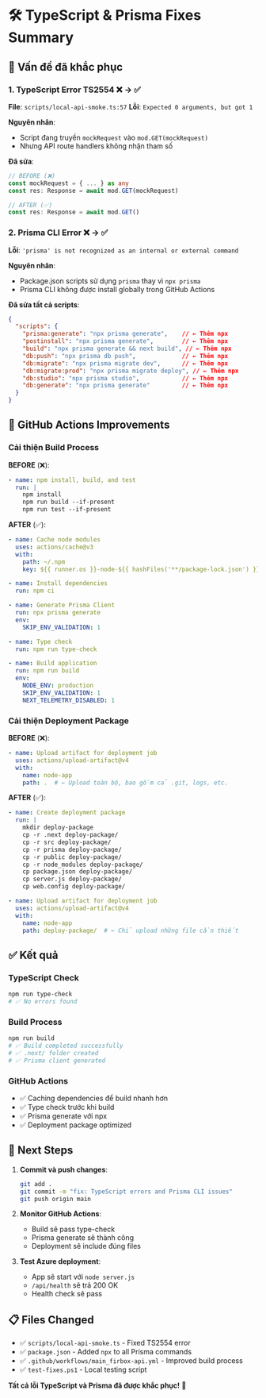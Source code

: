 # 🛠️ TypeScript & Prisma Fixes Summary

## 🚨 Vấn đề đã khắc phục

### 1. **TypeScript Error TS2554** ❌ → ✅
**File**: `scripts/local-api-smoke.ts:57`
**Lỗi**: `Expected 0 arguments, but got 1`

**Nguyên nhân**: 
- Script đang truyền `mockRequest` vào `mod.GET(mockRequest)`
- Nhưng API route handlers không nhận tham số

**Đã sửa**:
```typescript
// BEFORE (❌)
const mockRequest = { ... } as any
const res: Response = await mod.GET(mockRequest)

// AFTER (✅)  
const res: Response = await mod.GET()
```

### 2. **Prisma CLI Error** ❌ → ✅
**Lỗi**: `'prisma' is not recognized as an internal or external command`

**Nguyên nhân**:
- Package.json scripts sử dụng `prisma` thay vì `npx prisma`
- Prisma CLI không được install globally trong GitHub Actions

**Đã sửa tất cả scripts**:
```json
{
  "scripts": {
    "prisma:generate": "npx prisma generate",    // ← Thêm npx
    "postinstall": "npx prisma generate",        // ← Thêm npx
    "build": "npx prisma generate && next build", // ← Thêm npx
    "db:push": "npx prisma db push",             // ← Thêm npx
    "db:migrate": "npx prisma migrate dev",      // ← Thêm npx
    "db:migrate:prod": "npx prisma migrate deploy", // ← Thêm npx
    "db:studio": "npx prisma studio",            // ← Thêm npx
    "db:generate": "npx prisma generate"         // ← Thêm npx
  }
}
```

## 🔧 GitHub Actions Improvements

### **Cải thiện Build Process**

**BEFORE** (❌):
```yaml
- name: npm install, build, and test
  run: |
    npm install
    npm run build --if-present
    npm run test --if-present
```

**AFTER** (✅):
```yaml
- name: Cache node modules
  uses: actions/cache@v3
  with:
    path: ~/.npm
    key: ${{ runner.os }}-node-${{ hashFiles('**/package-lock.json') }}

- name: Install dependencies
  run: npm ci

- name: Generate Prisma Client
  run: npx prisma generate
  env:
    SKIP_ENV_VALIDATION: 1

- name: Type check
  run: npm run type-check

- name: Build application
  run: npm run build
  env:
    NODE_ENV: production
    SKIP_ENV_VALIDATION: 1
    NEXT_TELEMETRY_DISABLED: 1
```

### **Cải thiện Deployment Package**

**BEFORE** (❌):
```yaml
- name: Upload artifact for deployment job
  uses: actions/upload-artifact@v4
  with:
    name: node-app
    path: .  # ← Upload toàn bộ, bao gồm cả .git, logs, etc.
```

**AFTER** (✅):
```yaml
- name: Create deployment package
  run: |
    mkdir deploy-package
    cp -r .next deploy-package/
    cp -r src deploy-package/
    cp -r prisma deploy-package/
    cp -r public deploy-package/
    cp -r node_modules deploy-package/
    cp package.json deploy-package/
    cp server.js deploy-package/
    cp web.config deploy-package/

- name: Upload artifact for deployment job
  uses: actions/upload-artifact@v4
  with:
    name: node-app
    path: deploy-package/  # ← Chỉ upload những file cần thiết
```

## ✅ Kết quả

### **TypeScript Check** 
```bash
npm run type-check
# ✅ No errors found
```

### **Build Process**
```bash
npm run build
# ✅ Build completed successfully
# ✅ .next/ folder created
# ✅ Prisma client generated
```

### **GitHub Actions**
- ✅ Caching dependencies để build nhanh hơn
- ✅ Type check trước khi build
- ✅ Prisma generate với npx
- ✅ Deployment package optimized

## 🚀 Next Steps

1. **Commit và push changes**:
   ```bash
   git add .
   git commit -m "fix: TypeScript errors and Prisma CLI issues"
   git push origin main
   ```

2. **Monitor GitHub Actions**:
   - Build sẽ pass type-check
   - Prisma generate sẽ thành công
   - Deployment sẽ include đúng files

3. **Test Azure deployment**:
   - App sẽ start với `node server.js`
   - `/api/health` sẽ trả 200 OK
   - Health check sẽ pass

## 📋 Files Changed

- ✅ `scripts/local-api-smoke.ts` - Fixed TS2554 error
- ✅ `package.json` - Added `npx` to all Prisma commands  
- ✅ `.github/workflows/main_firbox-api.yml` - Improved build process
- ✅ `test-fixes.ps1` - Local testing script

**Tất cả lỗi TypeScript và Prisma đã được khắc phục!** 🎉
